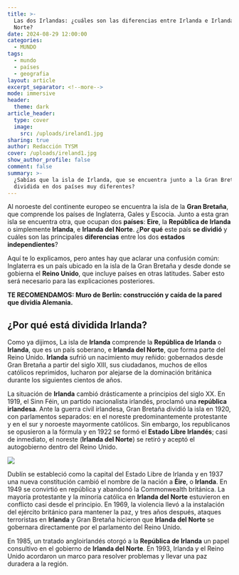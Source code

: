 ```yaml
---
title: >-
  Las dos Irlandas: ¿cuáles son las diferencias entre Irlanda e Irlanda del
  Norte?
date: 2024-08-29 12:00:00
categories:
  - MUNDO
tags:
  - mundo
  - países
  - geografia
layout: article
excerpt_separator: <!--more-->
mode: immersive
header:
  theme: dark
article_header:
  type: cover
  image:
    src: /uploads/ireland1.jpg
sharing: true
author: Redacción TYSM
cover: /uploads/ireland1.jpg
show_author_profile: false
comment: false
summary: >-
  ¿Sabías que la isla de Irlanda, que se encuentra junto a la Gran Bretaña, está
  dividida en dos países muy diferentes?
---
```

Al noroeste del continente europeo se encuentra la isla de la **Gran Bretaña**, que comprende los países de Inglaterra, Gales y Escocia. Junto a esta gran isla se encuentra otra, que ocupan dos **países**: **Eire**, la **República de Irlanda** o simplemente **Irlanda**, e **Irlanda del Norte**. ¿**Por qué** este país **se dividió** y cuáles son las principales **diferencias** entre los dos **estados independientes**?

Aquí te lo explicamos, pero antes hay que aclarar una confusión común: Inglaterra es un país ubicado en la isla de la Gran Bretaña y desde donde se gobierna el **Reino Unido**, que incluye países en otras latitudes. Saber esto será necesario para las explicaciones posteriores.

**TE RECOMENDAMOS: Muro de Berlín: construcción y caída de la pared que dividía Alemania.**

## ¿Por qué está dividida Irlanda?

Como ya dijimos, La isla de **Irlanda** comprende la **República de Irlanda** o **Irlanda**, que es un país soberano, e **Irlanda del Norte**, que forma parte del Reino Unido. **Irlanda** sufrió un nacimiento muy reñido: gobernados desde Gran Bretaña a partir del siglo XIII, sus ciudadanos, muchos de ellos católicos reprimidos, lucharon por alejarse de la dominación británica durante los siguientes cientos de años.

La situación de **Irlanda** cambió drásticamente a principios del siglo XX. En 1919, el Sinn Féin, un partido nacionalista irlandés, proclamó una **república irlandesa**. Ante la guerra civil irlandesa, Gran Bretaña dividió la isla en 1920, con parlamentos separados: en el noreste predominantemente protestante y en el sur y noroeste mayormente católicos. Sin embargo, los republicanos se opusieron a la fórmula y en 1922 se formó el **Estado Libre Irlandés**; casi de inmediato, el noreste (**Irlanda del Norte**) se retiró y aceptó el autogobierno dentro del Reino Unido.

![](https://upload.wikimedia.org/wikipedia/commons/thumb/8/8d/Great_Britain_and_Ireland_Atlas_Minor_1736.jpg/1024px-Great_Britain_and_Ireland_Atlas_Minor_1736.jpg)

Dublín se estableció como la capital del Estado Libre de Irlanda y en 1937 una nueva constitución cambió el nombre de la nación a **Éire**, o **Irlanda**. En 1949 se convirtió en república y abandonó la Commonwealth británica. La mayoría protestante y la minoría católica en **Irlanda del Norte** estuvieron en conflicto casi desde el principio. En 1969, la  violencia llevó a la instalación del ejército británico para mantener la paz, y tres años después, ataques terroristas en **Irlanda** y Gran Bretaña hicieron que **Irlanda del Norte** se gobernara directamente por el parlamento del Reino Unido.

En 1985, un tratado angloirlandés otorgó a la **República de Irlanda** un papel consultivo en el gobierno de **Irlanda del Norte**. En 1993, Irlanda y el Reino Unido acordaron un marco para resolver problemas y llevar una paz duradera a la región.

&nbsp;